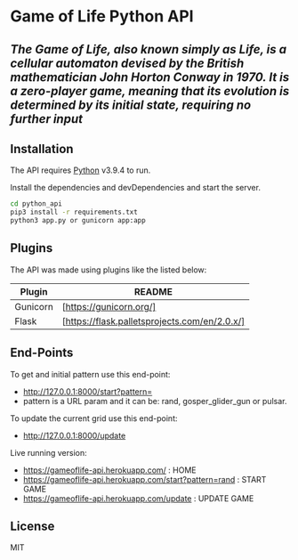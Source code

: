 # Game of Life Python API
## _The Game of Life, also known simply as Life, is a cellular automaton devised by the British mathematician John Horton Conway in 1970. It is a zero-player game, meaning that its evolution is determined by its initial state, requiring no further input_ 

## Installation

The API requires [Python](https://www.python.org/) v3.9.4 to run.

Install the dependencies and devDependencies and start the server.

```sh
cd python_api
pip3 install -r requirements.txt
python3 app.py or gunicorn app:app
```

## Plugins

The API was made using plugins like the listed below:

| Plugin | README |
| ------ | ------ |
| Gunicorn | [https://gunicorn.org/] |
| Flask | [https://flask.palletsprojects.com/en/2.0.x/] |

## End-Points
To get and initial pattern use this end-point:
* http://127.0.0.1:8000/start?pattern=
* pattern is a URL param and it can be: rand, gosper_glider_gun or pulsar.

To update the current grid use this end-point:
* http://127.0.0.1:8000/update

Live running version: 
* https://gameoflife-api.herokuapp.com/ : HOME
* https://gameoflife-api.herokuapp.com/start?pattern=rand : START GAME
* https://gameoflife-api.herokuapp.com/update : UPDATE GAME

## License

MIT